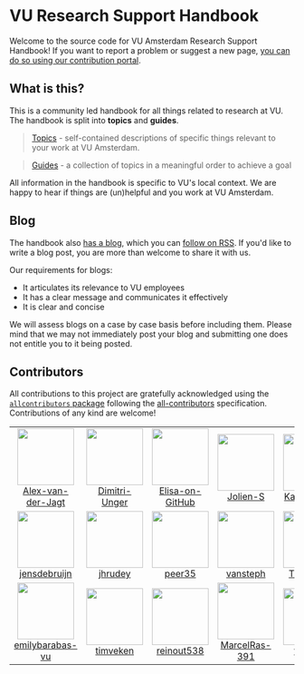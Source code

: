 # VU Research Support Handbook

Welcome to the source code for VU Amsterdam Research Support Handbook! If you want to report a problem or suggest a new page, [you can do so using our contribution portal](https://ez-github-contributor.netlify.app/).

## What is this?

This is a community led handbook for all things related to research at VU. The handbook is split into **topics** and **guides**.

> [Topics](https://ubvu.github.io/open-handbook/topics.html) - self-contained descriptions of specific things relevant to your work at VU Amsterdam.

> [Guides](https://ubvu.github.io/open-handbook/guides.html) - a collection of topics in a meaningful order to achieve a goal

All information in the handbook is specific to VU's local context. We are happy to hear if things are (un)helpful and you work at VU Amsterdam.

## Blog

The handbook also [has a blog](https://ubvu.github.io/open-handbook/blog.html), which you can [follow on RSS](https://ubvu.github.io/open-handbook/blog.xml). If you'd like to write a blog post, you are more than welcome to share it with us.

Our requirements for blogs:

* It articulates its relevance to VU employees
* It has a clear message and communicates it effectively
* It is clear and concise

We will assess blogs on a case by case basis before including them. Please mind that we may not immediately post your blog and submitting one does not entitle you to it being posted.

## Contributors

<!-- ALL-CONTRIBUTORS-LIST:START - Do not remove or modify this section -->
<!-- prettier-ignore-start -->
<!-- markdownlint-disable -->

All contributions to this project are gratefully acknowledged using the [`allcontributors` package](https://github.com/ropenscilabs/allcontributors) following the [all-contributors](https://allcontributors.org) specification. Contributions of any kind are welcome!

<table>

<tr>
<td align="center">
<a href="https://github.com/Alex-van-der-Jagt">
<img src="https://avatars.githubusercontent.com/u/107620785?v=4" width="100px;" alt=""/>
</a><br>
<a href="https://github.com/ubvu/open-handbook/commits?author=Alex-van-der-Jagt">Alex-van-der-Jagt</a>
</td>
<td align="center">
<a href="https://github.com/Dimitri-Unger">
<img src="https://avatars.githubusercontent.com/u/133665021?v=4" width="100px;" alt=""/>
</a><br>
<a href="https://github.com/ubvu/open-handbook/commits?author=Dimitri-Unger">Dimitri-Unger</a>
</td>
<td align="center">
<a href="https://github.com/Elisa-on-GitHub">
<img src="https://avatars.githubusercontent.com/u/78543806?v=4" width="100px;" alt=""/>
</a><br>
<a href="https://github.com/ubvu/open-handbook/commits?author=Elisa-on-GitHub">Elisa-on-GitHub</a>
</td>
<td align="center">
<a href="https://github.com/Jolien-S">
<img src="https://avatars.githubusercontent.com/u/142608800?v=4" width="100px;" alt=""/>
</a><br>
<a href="https://github.com/ubvu/open-handbook/commits?author=Jolien-S">Jolien-S</a>
</td>
<td align="center">
<a href="https://github.com/Karvovskaya">
<img src="https://avatars.githubusercontent.com/u/44666630?v=4" width="100px;" alt=""/>
</a><br>
<a href="https://github.com/ubvu/open-handbook/commits?author=Karvovskaya">Karvovskaya</a>
</td>
<td align="center">
<a href="https://github.com/KirianneG">
<img src="https://avatars.githubusercontent.com/u/188169814?v=4" width="100px;" alt=""/>
</a><br>
<a href="https://github.com/ubvu/open-handbook/commits?author=KirianneG">KirianneG</a>
</td>
<td align="center">
<a href="https://github.com/chartgerink">
<img src="https://avatars.githubusercontent.com/u/2946344?v=4" width="100px;" alt=""/>
</a><br>
<a href="https://github.com/ubvu/open-handbook/commits?author=chartgerink">chartgerink</a>
</td>
</tr>


<tr>
<td align="center">
<a href="https://github.com/jensdebruijn">
<img src="https://avatars.githubusercontent.com/u/2176353?v=4" width="100px;" alt=""/>
</a><br>
<a href="https://github.com/ubvu/open-handbook/commits?author=jensdebruijn">jensdebruijn</a>
</td>
<td align="center">
<a href="https://github.com/jhrudey">
<img src="https://avatars.githubusercontent.com/u/35424147?v=4" width="100px;" alt=""/>
</a><br>
<a href="https://github.com/ubvu/open-handbook/commits?author=jhrudey">jhrudey</a>
</td>
<td align="center">
<a href="https://github.com/peer35">
<img src="https://avatars.githubusercontent.com/u/5236397?v=4" width="100px;" alt=""/>
</a><br>
<a href="https://github.com/ubvu/open-handbook/commits?author=peer35">peer35</a>
</td>
<td align="center">
<a href="https://github.com/vansteph">
<img src="https://avatars.githubusercontent.com/u/102951422?u=01c1b894fd1d9c3d2a40bba6dad86a5475227693&v=4" width="100px;" alt=""/>
</a><br>
<a href="https://github.com/ubvu/open-handbook/commits?author=vansteph">vansteph</a>
</td>
<td align="center">
<a href="https://github.com/TMHofstra">
<img src="https://avatars.githubusercontent.com/u/171931947?u=f595688955917247eb8ec3000262c15654d9528d&v=4" width="100px;" alt=""/>
</a><br>
<a href="https://github.com/ubvu/open-handbook/commits?author=TMHofstra">TMHofstra</a>
</td>
<td align="center">
<a href="https://github.com/ELNijland">
<img src="https://avatars.githubusercontent.com/u/188165732?v=4" width="100px;" alt=""/>
</a><br>
<a href="https://github.com/ubvu/open-handbook/commits?author=ELNijland">ELNijland</a>
</td>
<td align="center">
<a href="https://github.com/gus-mxx">
<img src="https://avatars.githubusercontent.com/u/143746708?u=b6552cd8b1dcd92976cd30bccbdc3283908e7e5b&v=4" width="100px;" alt=""/>
</a><br>
<a href="https://github.com/ubvu/open-handbook/commits?author=gus-mxx">gus-mxx</a>
</td>
</tr>


<tr>
<td align="center">
<a href="https://github.com/emilybarabas-vu">
<img src="https://avatars.githubusercontent.com/u/169783490?v=4" width="100px;" alt=""/>
</a><br>
<a href="https://github.com/ubvu/open-handbook/commits?author=emilybarabas-vu">emilybarabas-vu</a>
</td>
<td align="center">
<a href="https://github.com/timveken">
<img src="https://avatars.githubusercontent.com/u/127443807?v=4" width="100px;" alt=""/>
</a><br>
<a href="https://github.com/ubvu/open-handbook/commits?author=timveken">timveken</a>
</td>
<td align="center">
<a href="https://github.com/reinout538">
<img src="https://avatars.githubusercontent.com/u/78550421?v=4" width="100px;" alt=""/>
</a><br>
<a href="https://github.com/ubvu/open-handbook/commits?author=reinout538">reinout538</a>
</td>
<td align="center">
<a href="https://github.com/MarcelRas-391">
<img src="https://avatars.githubusercontent.com/u/188169871?v=4" width="100px;" alt=""/>
</a><br>
<a href="https://github.com/ubvu/open-handbook/commits?author=MarcelRas-391">MarcelRas-391</a>
</td>
<td align="center">
<a href="https://github.com/tmunker">
<img src="https://avatars.githubusercontent.com/u/110609206?v=4" width="100px;" alt=""/>
</a><br>
<a href="https://github.com/ubvu/open-handbook/commits?author=tmunker">tmunker</a>
</td>
</tr>

</table>

<!-- markdownlint-enable -->
<!-- prettier-ignore-end -->
<!-- ALL-CONTRIBUTORS-LIST:END -->
